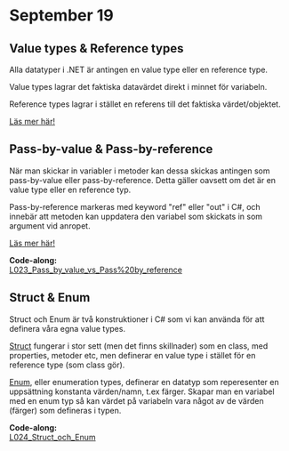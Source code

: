 # September 19

## Value types & Reference types

Alla datatyper i .NET är antingen en value type eller en reference type.

Value types lagrar det faktiska datavärdet direkt i minnet för variabeln.

Reference types lagrar i stället en referens till det faktiska värdet/objektet.

[Läs mer här!](https://medium.com/@dev.msalah/value-vs-reference-types-in-c-573e3cf6c5bf)

## Pass-by-value & Pass-by-reference

När man skickar in variabler i metoder kan dessa skickas antingen som pass-by-value eller pass-by-reference. Detta gäller oavsett om det är en value type eller en reference typ.

Pass-by-reference markeras med keyword "ref" eller "out" i C#, och innebär att metoden kan uppdatera den variabel som skickats in som argument vid anropet.

[Läs mer här!](https://www.c-sharpcorner.com/UploadFile/f1047f/story-of-pass-by-value-and-pass-by-reference-in-C-Sharp/)

**Code-along:**  
[L023_Pass_by_value_vs_Pass%20by_reference](https://github.com/everyloop/NET24-Csharp/blob/master/Code-alongs/L023_Pass_by_value_vs_Pass%20by_reference/Program.cs)

## Struct & Enum

Struct och Enum är två konstruktioner i C# som vi kan använda för att definera våra egna value types.

[Struct](https://learn.microsoft.com/en-us/dotnet/csharp/language-reference/builtin-types/struct) fungerar i stor sett (men det finns skillnader) som en class, med properties, metoder etc, men definerar en value type i stället för en reference type (som class gör).

[Enum](https://learn.microsoft.com/en-us/dotnet/csharp/language-reference/builtin-types/enum), eller enumeration types, definerar en datatyp som reperesenter en uppsättning konstanta värden/namn, t.ex färger. Skapar man en variabel med en enum typ så kan värdet på variabeln vara något av de värden (färger) som defineras i typen.

**Code-along:**  
[L024_Struct_och_Enum](https://github.com/everyloop/NET24-Csharp/blob/master/Code-alongs/L024_Struct_och_Enum/Program.cs)
